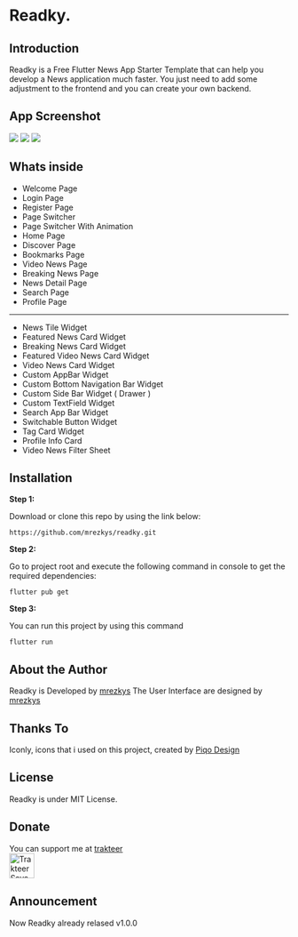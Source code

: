 # Readky.

## Introduction

Readky is a Free Flutter News App Starter Template that can help you develop a News application much faster. You just need to add some adjustment to the frontend and you can create your own backend.

## App Screenshot

<img src="https://github.com/mrezkys/readky/blob/main/demo/banner.jpg" width="auto" height="auto" >
<img src="https://github.com/mrezkys/readky/blob/main/demo/shot.jpg" width="auto" height="auto" >
<img src="https://github.com/mrezkys/readky/blob/main/demo/details.jpg" width="auto" height="auto" >

## Whats inside

- Welcome Page
- Login Page
- Register Page
- Page Switcher
- Page Switcher With Animation
- Home Page
- Discover Page
- Bookmarks Page
- Video News Page
- Breaking News Page
- News Detail Page
- Search Page
- Profile Page
--------
- News Tile Widget
- Featured News Card Widget
- Breaking News Card Widget
- Featured Video News Card Widget
- Video News Card Widget
- Custom AppBar Widget
- Custom Bottom Navigation Bar Widget
- Custom Side Bar Widget ( Drawer )
- Custom TextField Widget
- Search App Bar Widget
- Switchable Button Widget
- Tag Card Widget
- Profile Info Card
- Video News Filter Sheet

## Installation

**Step 1:**

Download or clone this repo by using the link below:

```
https://github.com/mrezkys/readky.git
```

**Step 2:**

Go to project root and execute the following command in console to get the required dependencies: 

```
flutter pub get 
```

**Step 3:**

You can run this project by using this command

```
flutter run
```


## About the Author

Readky is Developed by [mrezkys](https://www.facebook.com/mrezkys12)
The User Interface are designed by [mrezkys](https://dribbble.com/mrezkys)

## Thanks To
Iconly, icons that i used on this project, created by [Piqo Design](https://www.figma.com/@piqodesign)

## License
Readky is under MIT License.

## Donate
You can support me at [trakteer](https://trakteer.id/mrezkys) <br>
<a href="https://trakteer.id/mrezkys" target="_blank"><img id="wse-buttons-preview" src="https://cdn.trakteer.id/images/embed/trbtn-red-5.png" height="45" style="border: 0px; height: 45px;" alt="Trakteer Saya"></a>

## Announcement

Now Readky already relased v1.0.0
